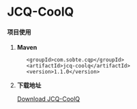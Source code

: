 # JCQ-CoolQ

#### 项目使用
   
 1.  **Maven**
 
            <groupId>com.sobte.cqp</groupId>
            <artifactId>jcq-coolq</artifactId>
            <version>1.1.0</version>
            
 2.  **下载地址**
 
        [Download JCQ-CoolQ](https://gitee.com/Sobte/JCQ-CoolQ/attach_files)